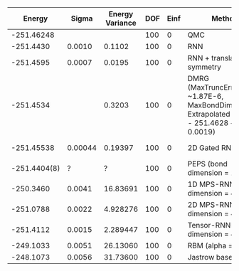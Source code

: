 | Energy       | Sigma   | Energy Variance | DOF | Einf | Method                                                       | Reference |
|--------------|---------|-----------------|-----|------|--------------------------------------------------------------|-----------|
| -251.46248   |         |                 | 100 | 0    | QMC                                                          | [paper](https://journals.aps.org/prb/abstract/10.1103/PhysRevB.90.064425) |
| -251.4430    | 0.0010  | 0.1102          | 100 | 0    | RNN                                                          | [code](https://github.com/varbench/methods/blob/main/scripts/Heisenberg/square_100_O/vmc_rnn.sh) |
| -251.4595    | 0.0007  | 0.0195          | 100 | 0    | RNN + translational symmetry                                 | [code](https://github.com/varbench/methods/blob/main/scripts/Heisenberg/square_100_O/vmc_rnn.sh) |
| -251.4534    |         | 0.3203          | 100 | 0    | DMRG (MaxTruncError ~1.87E-6, MaxBondDim=10000, Extrapolated Energy = - 251.4628 +/- 0.0019) | TODO: ask Max |
| -251.45538   | 0.00044 | 0.19397         | 100 | 0    | 2D Gated RNN                                                 | [paper](https://arxiv.org/abs/2207.14314) [code](https://github.com/mhibatallah/RNNWavefunctions) |
| -251.4404(8) | ?       | ?               | 100 | 0    | PEPS (bond dimension = 10)                                   | [paper](https://journals.aps.org/prb/abstract/10.1103/PhysRevB.95.195154) |
| -250.3460    | 0.0041  | 16.83691        | 100 | 0    | 1D MPS-RNN (bond dimension = 40)                             | [paper](https://journals.aps.org/prresearch/abstract/10.1103/PhysRevResearch.5.L032001) [code](https://github.com/cqsl/mps-rnn) |
| -251.0788    | 0.0022  | 4.928276        | 100 | 0    | 2D MPS-RNN (bond dimension = 40)                             | [paper](https://journals.aps.org/prresearch/abstract/10.1103/PhysRevResearch.5.L032001) [code](https://github.com/cqsl/mps-rnn) |
| -251.4112    | 0.0015  | 2.289447        | 100 | 0    | Tensor-RNN (bond dimension = 40)                             | [paper](https://journals.aps.org/prresearch/abstract/10.1103/PhysRevResearch.5.L032001) [code](https://github.com/cqsl/mps-rnn) |
| -249.1033    | 0.0051  | 26.13060        | 100 | 0    | RBM (alpha = 1)                                              | [code](https://github.com/varbench/methods/blob/main/scripts/Heisenberg/square_100_O/vmc_rbm.sh) |
| -248.1073    | 0.0056  | 31.73600        | 100 | 0    | Jastrow baseline                                             | [code](https://github.com/varbench/methods/blob/main/scripts/Heisenberg/square_100_O/vmc_jastrow.sh) |
